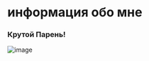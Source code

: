 # информация обо мне  
### Крутой Парень!
![image](https://github.com/Downato/Portfolio/assets/104889872/5b8fe82d-a82c-4666-8c66-5e09dbd5eab5)
